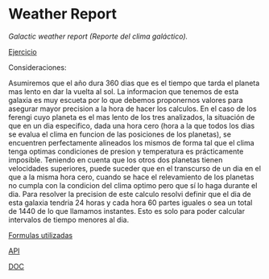 # Weather Report
*Galactic weather report (Reporte del clima galáctico).*

[Ejercicio](Ejercicio.md)

Consideraciones:

Asumiremos que el año dura 360 dias que es el tiempo que tarda el planeta mas lento en dar la vuelta al sol.
La informacion que tenemos de esta galaxia es muy escueta por lo que debemos proponernos valores para asegurar mayor precision a la hora de hacer los calculos. 
En el caso de los ferengi cuyo planeta es el mas lento de los tres analizados, la situación de que en un dia especifico, dada una hora cero (hora a la que todos los dias se evalua el clima en funcion de las posiciones de los planetas), se encuentren perfectamente alineados los mismos de forma tal que el clima tenga optimas condiciones de presion y temperatura es prácticamente imposible. 
Teniendo en cuenta que los otros dos planetas tienen velocidades superiores, puede suceder que en el transcurso de un dia en el que a la misma hora cero, cuando se hace el relevamiento de los planetas no cumpla con la condicion del clima optimo pero que sí lo haga durante el dia. 
Para resolver la precision de este calculo resolvi definir que el dia de esta galaxia tendria 24 horas y cada hora 60 partes iguales o sea un total de 1440 de lo que llamamos instantes. Esto es solo para poder calcular intervalos de tiempo menores al dia.

[Formulas utilizadas](Formulas.md)

[API](Api.md)

[DOC](https://guru3k1.github.io/weatherReport/doc/)

